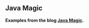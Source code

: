 <h2>Java Magic</h2>
<strong>Examples from the blog <a href='http://tawus.wordpress.com'>Java Magic</a>.</strong>
